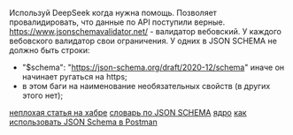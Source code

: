 Используй DeepSeek когда нужна помощь.
Позволяет провалидировать, что данные по API поступили верные.
https://www.jsonschemavalidator.net/ - валидатор вебовский. У каждого вебовского валидатор свои ограничения. У одних в JSON SCHEMA не должно быть строки:
- "$schema": "https://json-schema.org/draft/2020-12/schema" иначе он начинает ругаться на https;
- в этом баги на наименование необязательных свойств (в других этого нет);

[неплохая статья на хабре](https://habr.com/ru/companies/otus/articles/851512/)
[словарь по JSON SCHEMA](https://json-schema.org/draft/2020-12/draft-bhutton-json-schema-validation-01#name-pattern)
[ядро](https://json-schema.org/draft/2020-12/json-schema-core)
[как использовать JSON Schema в Postman](https://www.youtube.com/watch?v=IbyYUTBDVXQ)
